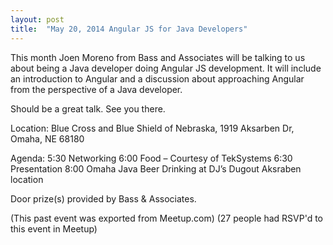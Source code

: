 ```yaml
---
layout: post
title:  "May 20, 2014 Angular JS for Java Developers"
---
```


This month Joen Moreno from Bass and Associates will be talking to us about being a Java developer doing Angular JS development. It will include an introduction to Angular and a discussion about approaching Angular from the perspective of a Java developer.

Should be a great talk. See you there.

Location:
Blue Cross and Blue Shield of Nebraska, 1919 Aksarben Dr, Omaha, NE 68180

Agenda:
5:30 Networking
6:00 Food – Courtesy of TekSystems
6:30 Presentation
8:00 Omaha Java Beer Drinking at DJ’s Dugout Aksraben location

Door prize(s) provided by Bass & Associates.

(This past event was exported from Meetup.com)
(27 people had RSVP'd to this event in Meetup)